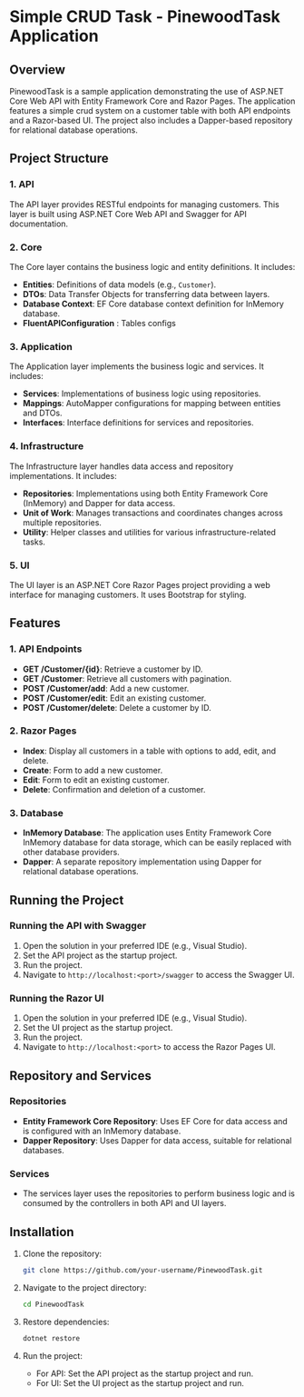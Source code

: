 # Simple CRUD Task - PinewoodTask Application

## Overview

PinewoodTask is a sample application demonstrating the use of ASP.NET Core Web API with Entity Framework Core and Razor Pages. The application features a simple crud system on a customer table with both API endpoints and a Razor-based UI. The project also includes a Dapper-based repository for relational database operations.

## Project Structure

### 1. API
The API layer provides RESTful endpoints for managing customers. This layer is built using ASP.NET Core Web API and Swagger for API documentation.

### 2. Core
The Core layer contains the business logic and entity definitions. It includes:
- **Entities**: Definitions of data models (e.g., `Customer`).
- **DTOs**: Data Transfer Objects for transferring data between layers.
- **Database Context**: EF Core database context definition for InMemory database.
- **FluentAPIConfiguration** : Tables configs
  
### 3. Application
The Application layer implements the business logic and services. It includes:
- **Services**: Implementations of business logic using repositories.
- **Mappings**: AutoMapper configurations for mapping between entities and DTOs.
- **Interfaces**: Interface definitions for services and repositories.

### 4. Infrastructure
The Infrastructure layer handles data access and repository implementations. It includes:
- **Repositories**: Implementations using both Entity Framework Core (InMemory) and Dapper for data access.
- **Unit of Work**: Manages transactions and coordinates changes across multiple repositories.
- **Utility**: Helper classes and utilities for various infrastructure-related tasks.

### 5. UI
The UI layer is an ASP.NET Core Razor Pages project providing a web interface for managing customers. It uses Bootstrap for styling.

## Features

### 1. API Endpoints
- **GET /Customer/{id}**: Retrieve a customer by ID.
- **GET /Customer**: Retrieve all customers with pagination.
- **POST /Customer/add**: Add a new customer.
- **POST /Customer/edit**: Edit an existing customer.
- **POST /Customer/delete**: Delete a customer by ID.

### 2. Razor Pages
- **Index**: Display all customers in a table with options to add, edit, and delete.
- **Create**: Form to add a new customer.
- **Edit**: Form to edit an existing customer.
- **Delete**: Confirmation and deletion of a customer.

### 3. Database
- **InMemory Database**: The application uses Entity Framework Core InMemory database for data storage, which can be easily replaced with other database providers.
- **Dapper**: A separate repository implementation using Dapper for relational database operations.

## Running the Project

### Running the API with Swagger
1. Open the solution in your preferred IDE (e.g., Visual Studio).
2. Set the API project as the startup project.
3. Run the project.
4. Navigate to `http://localhost:<port>/swagger` to access the Swagger UI.

### Running the Razor UI
1. Open the solution in your preferred IDE (e.g., Visual Studio).
2. Set the UI project as the startup project.
3. Run the project.
4. Navigate to `http://localhost:<port>` to access the Razor Pages UI.

## Repository and Services

### Repositories
- **Entity Framework Core Repository**: Uses EF Core for data access and is configured with an InMemory database.
- **Dapper Repository**: Uses Dapper for data access, suitable for relational databases.

### Services
- The services layer uses the repositories to perform business logic and is consumed by the controllers in both API and UI layers.

## Installation

1. Clone the repository:
    ```sh
    git clone https://github.com/your-username/PinewoodTask.git
    ```

2. Navigate to the project directory:
    ```sh
    cd PinewoodTask
    ```

3. Restore dependencies:
    ```sh
    dotnet restore
    ```

4. Run the project:
    - For API: Set the API project as the startup project and run.
    - For UI: Set the UI project as the startup project and run.
